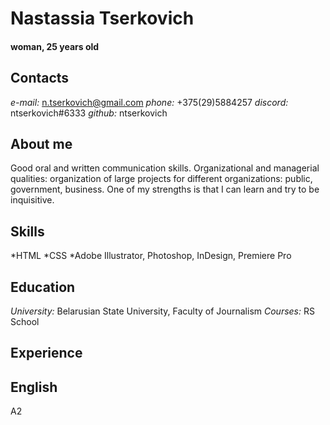# Nastassia Tserkovich
#### woman, 25 years old

## Contacts
*e-mail:* n.tserkovich@gmail.com
*phone:* +375(29)5884257 
*discord:* ntserkovich#6333
*github:* ntserkovich

## About me
Good oral and written communication skills. 
Organizational and managerial qualities: оrganization of large projects for different organizations: public, government, business.
One of my strengths is that I can learn and try to be inquisitive.
## Skills
*HTML
*CSS
*Adobe Illustrator, Photoshop, InDesign, Premiere Pro

## Education
*University:* Belarusian State University, Faculty of Journalism
*Courses:* RS School

## Experience

## English
A2
